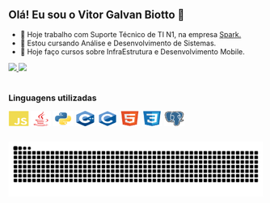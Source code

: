 ## Olá! Eu sou o Vitor Galvan Biotto 👋

- 🔭 Hoje trabalho com Suporte Técnico de TI N1, na empresa [Spark.](https://sparkag.com.br/)
- 🌱 Estou cursando Análise e Desenvolvimento de Sistemas.
- 📑 Hoje faço cursos sobre InfraEstrutura e Desenvolvimento Mobile.

<div>
    <a href="https://github.com/vitorbiotto">
    <img height="180em" src="https://github-readme-stats.vercel.app/api?username=vitorbiotto&show_icons=true&theme=gruvbox&include_all_commits=true&count_private=true"/>
    <img height="180em" src="https://github-readme-stats.vercel.app/api/top-langs/?username=vitorbiotto&layout=compact&langs_count=16&theme=gruvbox"/>
  </a>
</div>

<div style="display: inline_block"><br>
    <h3>Linguagens utilizadas</h3>
  <img align="center" alt="Vitor-Js" height="30" width="40" src="https://raw.githubusercontent.com/devicons/devicon/master/icons/javascript/javascript-plain.svg">
  <img align="center" alt="Vitor-Java" height="30" width="40" src="https://raw.githubusercontent.com/devicons/devicon/master/icons/java/java-plain.svg">
  <img align="center" alt="Vitor-Python" height="30" width="40" src="https://raw.githubusercontent.com/devicons/devicon/master/icons/python/python-original.svg">
  <img align="center" alt="Vitor-Cplusplus" height="30" width="40" src="https://raw.githubusercontent.com/devicons/devicon/master/icons/cplusplus/cplusplus-original.svg">
  <img align="center" alt="Vitor-C" height="30" width="40" src="https://raw.githubusercontent.com/devicons/devicon/master/icons/c/c-original.svg">
  <img align="center" alt="Vitor-HTML" height="30" width="40" src="https://raw.githubusercontent.com/devicons/devicon/master/icons/html5/html5-original.svg">
  <img align="center" alt="Vitor-CSS" height="30" width="40" src="https://raw.githubusercontent.com/devicons/devicon/master/icons/css3/css3-original.svg">
  <img align="center" alt="Vitor-postgresql" height="30" width="40" src="https://raw.githubusercontent.com/devicons/devicon/master/icons/postgresql/postgresql-original.svg">
</div>

##

<picture>
  <source media="(prefers-color-scheme: dark)" srcset="https://raw.githubusercontent.com/vitorbiotto/vitorbiotto/output/github-contribution-grid-snake-dark.svg">
  <source media="(prefers-color-scheme: light)" srcset="https://raw.githubusercontent.com/vitorbiotto/vitorbiotto/output/github-contribution-grid-snake.svg">
  <img alt="github contribution grid snake animation" src="https://raw.githubusercontent.com/vitorbiotto/vitorbiotto/output/github-contribution-grid-snake.svg">
</picture>
<br><br>
